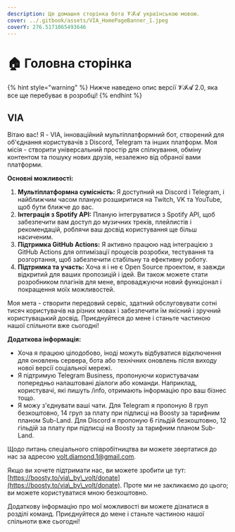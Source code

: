 ```yaml
---
description: Це домашня сторінка бота 𝓥𝓘𝓐 українською мовою.
cover: ../.gitbook/assets/VIA_HomePageBanner_1.jpeg
coverY: 276.5171065493646
---
```


# 🏠 Головна сторінка

{% hint style="warning" %}
Нижче наведено опис версії 𝓥𝓘𝓐 2.0, яка все ще перебуває в розробці!
{% endhint %}

## &#x20;**VIA**

Вітаю вас! Я - VIA, інноваційний мультіплатформний бот, створений для об'єднання користувачів з Discord, Telegram та інших платформ. Моя місія - створити універсальний простір для спілкування, обміну контентом та пошуку нових друзів, незалежно від обраної вами платформи.

**Основні можливості:**

1. **Мультіплатформна сумісність:** Я доступний на Discord і Telegram, і найближчим часом планую розширитися на Twitch, VK та YouTube, щоб бути ближче до вас.
2. **Інтеграція з Spotify API:** Планую інтегруватися з Spotify API, щоб забезпечити вам доступ до музичних треків, плейлистів і рекомендацій, роблячи ваш досвід користування ще більш насиченим.
3. **Підтримка GitHub Actions:** Я активно працюю над інтеграцією з GitHub Actions для оптимізації процесів розробки, тестування та розгортання, щоб забезпечити стабільну та ефективну роботу.
4. **Підтримка та участь:** Хоча я і не є Open Source проектом, я завжди відкритий для ваших пропозицій і ідей. Ви також можете стати розробником плагінів для мене, впроваджуючи новий функціонал і покращення моїх можливостей.

Моя мета - створити передовий сервіс, здатний обслуговувати сотні тисяч користувачів на різних мовах і забезпечити їм якісний і зручний користувацький досвід. Приєднуйтеся до мене і станьте частиною нашої спільноти вже сьогодні!

**Додаткова інформація:**

* Хоча я працюю цілодобово, іноді можуть відбуватися відключення для оновлень сервера, бота або технічних оновлень після виходу нової версії соціальної мережі.
* Я підтримую Telegram Business, пропонуючи користувачам попередньо налаштовані діалоги або команди. Наприклад, користувачі, які пишуть /info, отримають інформацію про ваш бізнес тощо.
* Я можу з'єднувати ваші чати. Для Telegram я пропоную 8 груп безкоштовно, 14 груп за плату при підписці на Boosty за тарифним планом Sub-Land. Для Discord я пропоную 6 гільдій безкоштовно, 12 гільдій за плату при підписці на Boosty за тарифним планом Sub-Land.

Щодо питань спеціального співробітництва ви можете звертатися до нас за адресою volt.diamond.1@gmail.com.

Якщо ви хочете підтримати нас, ви можете зробити це тут: [https://boosty.to/via\_by\_volt/donate](https://boosty.to/via\_by\_volt/donate). Проте ми не закликаємо до цього; ви можете користуватися мною безкоштовно.

Додаткову інформацію про мої можливості ви можете дізнатися в розділі команд. Приєднуйтеся до мене і станьте частиною нашої спільноти вже сьогодні!
